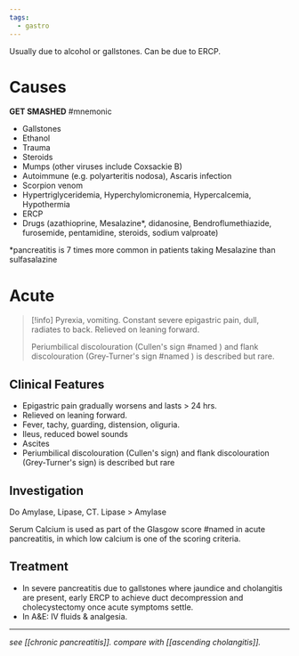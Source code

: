 ```yaml
---
tags:
  - gastro
---
```

Usually due to alcohol or gallstones. Can be due to ERCP.
# Causes
**GET SMASHED** #mnemonic 
- Gallstones
- Ethanol
- Trauma
- Steroids
- Mumps (other viruses include Coxsackie B)
- Autoimmune (e.g. polyarteritis nodosa), Ascaris infection
- Scorpion venom 
- Hypertriglyceridemia, Hyperchylomicronemia, Hypercalcemia, Hypothermia
- ERCP 
- Drugs (azathioprine, Mesalazine*, didanosine, Bendroflumethiazide, furosemide, pentamidine, steroids, sodium valproate)

*pancreatitis is 7 times more common in patients taking Mesalazine than sulfasalazine

# Acute
>[!info]
>Pyrexia, vomiting.
>Constant severe epigastric pain, dull, radiates to back. Relieved on leaning forward.
>
>Periumbilical discolouration (Cullen's sign #named ) and flank discolouration (Grey-Turner's sign #named ) is described but rare. 

## Clinical Features
- Epigastric pain gradually worsens and lasts > 24 hrs. 
- Relieved on leaning forward. 
- Fever, tachy, guarding, distension, oliguria. 
- Ileus, reduced bowel sounds
- Ascites
- Periumbilical discolouration (Cullen's sign) and flank discolouration (Grey-Turner's sign) is described but rare
## Investigation  
Do Amylase, Lipase, CT.
Lipase > Amylase

Serum Calcium is used as part of the Glasgow score #named  in acute pancreatitis, in which low calcium is one of the scoring criteria. 

## Treatment
- In severe pancreatitis due to gallstones where jaundice and cholangitis are present, early ERCP to achieve duct decompression and cholecystectomy once acute symptoms settle. 
- In A&E: IV fluids & analgesia. 

---
*see [[chronic pancreatitis]].* 
*compare with [[ascending cholangitis]].*
